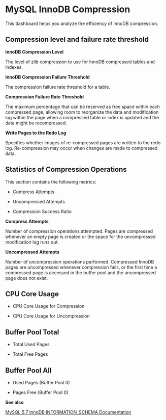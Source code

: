 # MySQL InnoDB Compression

This dashboard helps you analyze the efficiency of InnoDB compression.

## Compression level and failure rate threshold

**InnoDB Compression Level**

The level of zlib compression to use for InnoDB compressed tables and indexes.

**InnoDB Compression Failure Threshold**

The compression failure rate threshold for a table.

**Compression Failure Rate Threshold**

The maximum percentage that can be reserved as free space within each compressed
page, allowing room to reorganize the data and modification log within the page
when a compressed table or index is updated and the data might be recompressed.

**Write Pages to the Redo Log**

Specifies whether images of re-compressed pages are written to the redo
log. Re-compression may occur when changes are made to compressed data.

## Statistics of Compression Operations

This section contains the following metrics:


* Compress Attempts


* Uncompressed Attempts


* Compression Success Ratio

**Compress Attempts**

Number of compression operations attempted. Pages are compressed whenever an
empty page is created or the space for the uncompressed modification log runs
out.

**Uncompressed Attempts**

Number of uncompression operations performed. Compressed InnoDB pages are
uncompressed whenever compression fails, or the first time a compressed page is
accessed in the buffer pool and the uncompressed page does not exist.

## CPU Core Usage


* CPU Core Usage for Compression


* CPU Core Usage for Uncompression

## Buffer Pool Total


* Total Used Pages


* Total Free Pages

## Buffer Pool All


* Used Pages (Buffer Pool 0)


* Pages Free (Buffer Pool 0)

**See also**

[MySQL 5.7 InnoDB INFORMATION_SCHEMA Documentation](https://dev.mysql.com/doc/refman/5.7/en/innodb-information-schema-compression-tables.html)
